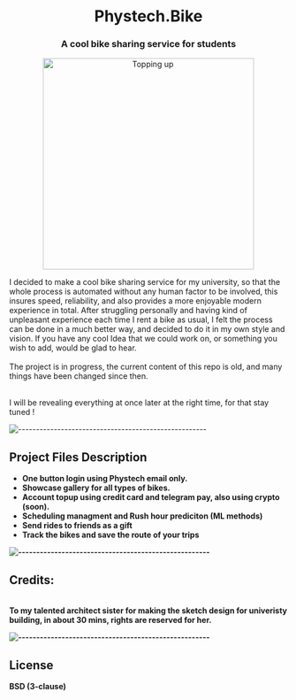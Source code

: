 <h1 align="center"> Phystech.Bike</h1>
<h3 align="center"> A cool bike sharing service for students</h3>

<p align="center"> 
<img src="gif/tu.gif" alt="Topping up" height="382px">
</p>

<p>I decided to make a cool bike sharing service for my university, so that the whole process is automated without any human factor to be involved, this insures speed, reliability, and also provides a more enjoyable modern experience in total. After struggling personally and having kind of unpleasant experience each time I rent a bike as usual, I felt the process can be done in a much better way, and decided to do it in my own style and vision. 
If you have any cool Idea that we could work on, or something you wish to add, would be glad to hear.
<br> 
<br> The project is in progress, the current content of this repo is old, and many things have been changed since then.
  
<br> I will be revealing everything at once later at the right time, for that stay tuned !
</p>

![-----------------------------------------------------](https://raw.githubusercontent.com/andreasbm/readme/master/assets/lines/solar.png)
<h2> Project Files Description</h2>

<ul>
  <li><b>One button login using Phystech email only.</li>
  <li><b>Showcase gallery for all types of bikes.</li>
  <li><b>Account topup using credit card and telegram pay, also using crypto (soon).</li>
  <li><b>Scheduling managment and Rush hour prediciton (ML methods)</li>
  <li><b>Send rides to friends as a gift</li>
  <li><b>Track the bikes and save the route of your trips</li>
</ul>

![-----------------------------------------------------](https://raw.githubusercontent.com/andreasbm/readme/master/assets/lines/solar.png)
<h2> Credits:</h2>
<p>
  <br>
  To my talented architect sister for making the sketch design for univeristy building, in about 30 mins, rights are reserved for her.
</p>

![-----------------------------------------------------](https://raw.githubusercontent.com/andreasbm/readme/master/assets/lines/solar.png)
## License
BSD (3-clause)
